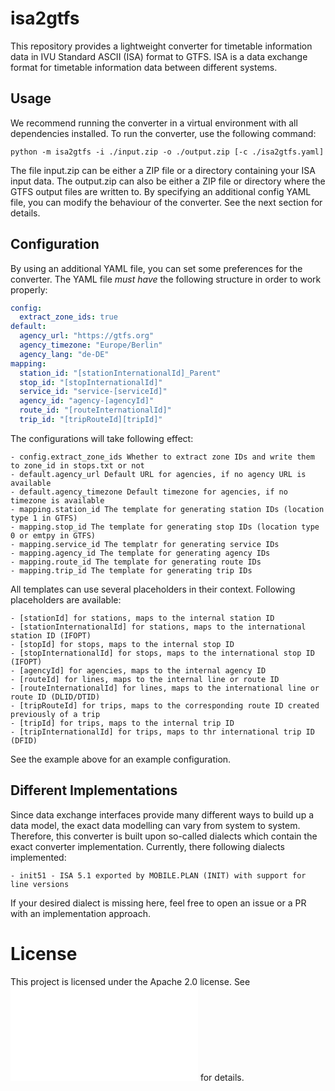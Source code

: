 # isa2gtfs
This repository provides a lightweight converter for timetable information data in IVU Standard ASCII (ISA) format to GTFS. ISA is a data exchange format for timetable information data between different systems.

## Usage
We recommend running the converter in a virtual environment with all dependencies installed. To run the converter, use the following command:

```shell
python -m isa2gtfs -i ./input.zip -o ./output.zip [-c ./isa2gtfs.yaml]
```

The file input.zip can be either a ZIP file or a directory containing your ISA input data. The output.zip can also be either a ZIP file or directory where the GTFS output files are written to. By specifying an additional config YAML file, you can modify the behaviour of the converter. See the next section for details.

## Configuration
By using an additional YAML file, you can set some preferences for the converter. The YAML file *must have* the following structure in order to work properly:

```yaml
config:
  extract_zone_ids: true
default:
  agency_url: "https://gtfs.org"
  agency_timezone: "Europe/Berlin"
  agency_lang: "de-DE"
mapping:
  station_id: "[stationInternationalId]_Parent"
  stop_id: "[stopInternationalId]"
  service_id: "service-[serviceId]"
  agency_id: "agency-[agencyId]"
  route_id: "[routeInternationalId]"
  trip_id: "[tripRouteId][tripId]"
```

The configurations will take following effect:

    - config.extract_zone_ids Whether to extract zone IDs and write them to zone_id in stops.txt or not
    - default.agency_url Default URL for agencies, if no agency URL is available
    - default.agency_timezone Default timezone for agencies, if no timezone is available
    - mapping.station_id The template for generating station IDs (location type 1 in GTFS)
    - mapping.stop_id The template for generating stop IDs (location type 0 or emtpy in GTFS)
    - mapping.service_id The templatr for generating service IDs
    - mapping.agency_id The template for generating agency IDs
    - mapping.route_id The template for generating route IDs 
    - mapping.trip_id The template for generating trip IDs

All templates can use several placeholders in their context. Following placeholders are available:

    - [stationId] for stations, maps to the internal station ID
    - [stationInternationalId] for stations, maps to the international station ID (IFOPT)
    - [stopId] for stops, maps to the internal stop ID
    - [stopInternationalId] for stops, maps to the international stop ID (IFOPT)
    - [agencyId] for agencies, maps to the internal agency ID
    - [routeId] for lines, maps to the internal line or route ID
    - [routeInternationalId] for lines, maps to the international line or route ID (DLID/DTID)
    - [tripRouteId] for trips, maps to the corresponding route ID created previously of a trip
    - [tripId] for trips, maps to the internal trip ID
    - [tripInternationalId] for trips, maps to thr international trip ID (DFID)

See the example above for an example configuration.

## Different Implementations
Since data exchange interfaces provide many different ways to build up a data model, the exact data modelling can vary from system to system. Therefore, this converter is built upon so-called dialects which contain the exact converter implementation. Currently, there following dialects implemented:

    - init51 - ISA 5.1 exported by MOBILE.PLAN (INIT) with support for line versions

If your desired dialect is missing here, feel free to open an issue or a PR with an implementation approach.

# License
This project is licensed under the Apache 2.0 license. See ![LICENSE.md](LICENSE.md) for details.
